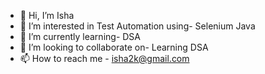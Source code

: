 - 👋 Hi, I’m Isha
- 👀 I’m interested in Test Automation using- Selenium Java
- 🌱 I’m currently learning- DSA
- 💞️ I’m looking to collaborate on- Learning DSA
- 📫 How to reach me - isha2k@gmail.com 

<!---
IshaB1709/IshaB1709 is a ✨ special ✨ repository because its `README.md` (this file) appears on your GitHub profile.
You can click the Preview link to take a look at your changes.
--->
